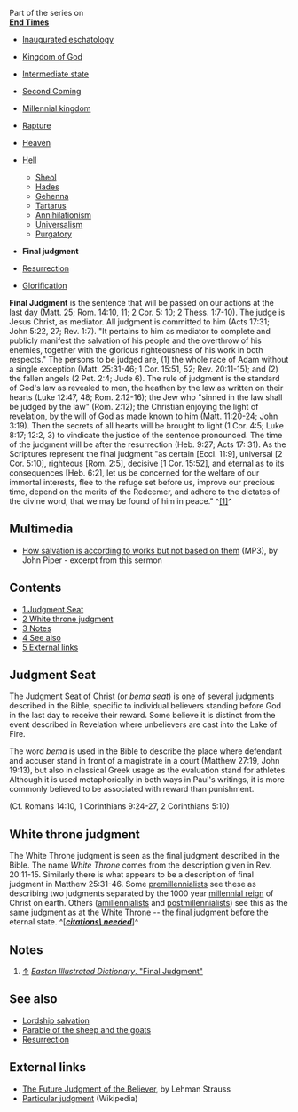 Part of the series on  
**[End Times](End_times "End times")**
-   [Inaugurated eschatology](Inaugurated_eschatology "Inaugurated eschatology")
-   [Kingdom of God](Kingdom_of_God "Kingdom of God")
-   [Intermediate state](Intermediate_state "Intermediate state")
-   [Second Coming](Second_Coming "Second Coming")
-   [Millennial kingdom](Millennial_kingdom "Millennial kingdom")
-   [Rapture](Rapture "Rapture")
-   [Heaven](Heaven "Heaven")
-   [Hell](Hell "Hell")
    -   [Sheol](Sheol "Sheol")
    -   [Hades](Hades "Hades")
    -   [Gehenna](Gehenna "Gehenna")
    -   [Tartarus](Tartarus "Tartarus")
    -   [Annihilationism](Annihilationism "Annihilationism")
    -   [Universalism](Universalism "Universalism")
    -   [Purgatory](Purgatory "Purgatory")

-   **Final judgment**
-   [Resurrection](Resurrection "Resurrection")
-   [Glorification](Glorification "Glorification")

**Final Judgment** is the sentence that will be passed on our
actions at the last day (Matt. 25; Rom. 14:10, 11; 2 Cor. 5: 10; 2
Thess. 1:7-10). The judge is Jesus Christ, as mediator. All
judgment is committed to him (Acts 17:31; John 5:22, 27; Rev. 1:7).
"It pertains to him as mediator to complete and publicly manifest
the salvation of his people and the overthrow of his enemies,
together with the glorious righteousness of his work in both
respects." The persons to be judged are, (1) the whole race of Adam
without a single exception (Matt. 25:31-46; 1 Cor. 15:51, 52; Rev.
20:11-15); and (2) the fallen angels (2 Pet. 2:4; Jude 6).
The rule of judgment is the standard of God's law as revealed to
men, the heathen by the law as written on their hearts (Luke 12:47,
48; Rom. 2:12-16); the Jew who "sinned in the law shall be judged
by the law" (Rom. 2:12); the Christian enjoying the light of
revelation, by the will of God as made known to him (Matt.
11:20-24; John 3:19). Then the secrets of all hearts will be
brought to light (1 Cor. 4:5; Luke 8:17; 12:2, 3) to vindicate the
justice of the sentence pronounced. The time of the judgment will
be after the resurrection (Heb. 9:27; Acts 17: 31). As the
Scriptures represent the final judgment "as certain [Eccl. 11:9],
universal [2 Cor. 5:10], righteous [Rom. 2:5], decisive [1 Cor.
15:52], and eternal as to its consequences [Heb. 6:2], let us be
concerned for the welfare of our immortal interests, flee to the
refuge set before us, improve our precious time, depend on the
merits of the Redeemer, and adhere to the dictates of the divine
word, that we may be found of him in peace." ^[[1]](#note-0)^
## Multimedia

-   [How salvation is according to works but not based on them](http://www.desiringgod.org/download.php?file=http://www.desiringgod.org/media/audio/1993/19930801_excerpt.mp3)
    (MP3), by John Piper - excerpt from
    [this](http://www.desiringgod.org/ResourceLibrary/Sermons/BySeries/74/847_What_Happens_When_You_Die_All_Appear_Before_the_Judgment_Seat_of_Christ/)
    sermon

## Contents

-   [1 Judgment Seat](#Judgment_Seat)
-   [2 White throne judgment](#White_throne_judgment)
-   [3 Notes](#Notes)
-   [4 See also](#See_also)
-   [5 External links](#External_links)




## Judgment Seat

The Judgment Seat of Christ (or *bema seat*) is one of several
judgments described in the Bible, specific to individual believers
standing before God in the last day to receive their reward. Some
believe it is distinct from the event described in Revelation where
unbelievers are cast into the Lake of Fire.

The word *bema* is used in the Bible to describe the place where
defendant and accuser stand in front of a magistrate in a court
(Matthew 27:19, John 19:13), but also in classical Greek usage as
the evaluation stand for athletes. Although it is used
metaphorically in both ways in Paul's writings, it is more commonly
believed to be associated with reward than punishment.

(Cf. Romans 14:10, 1 Corinthians 9:24-27, 2 Corinthians 5:10)

## White throne judgment

The White Throne judgment is seen as the final judgment described
in the Bible. The name *White Throne* comes from the description
given in Rev. 20:11-15. Similarly there is what appears to be a
description of final judgment in Matthew 25:31-46. Some
[premillennialists](Premillennialism "Premillennialism") see these
as describing two judgments separated by the 1000 year
[millennial reign](Millennial_Kingdom "Millennial Kingdom") of
Christ on earth. Others
([amillennialists](Amillennialism "Amillennialism") and
[postmillennialists](Postmillennialism "Postmillennialism")) see
this as the same judgment as at the White Throne -- the final
judgment before the eternal state.
^[***[citations\ needed](http://www.theopedia.com/Theopedia:Writing_guide#Reference_your_work\ "Theopedia:Writing\ guide")***]^

## Notes

1.  [↑](#ref-0)
    [*Easton Illustrated Dictionary*, "Final Judgment"](http://mb-soft.com/believe/text/judgment.htm)

## See also

-   [Lordship salvation](Lordship_salvation "Lordship salvation")
-   [Parable of the sheep and the goats](Parable_of_the_sheep_and_the_goats "Parable of the sheep and the goats")
-   [Resurrection](Resurrection "Resurrection")

## External links

-   [The Future Judgment of the Believer](http://www.bible.org/page.asp?page_id=918),
    by Lehman Strauss
-   [Particular judgment](http://en.wikipedia.org/wiki/Particular_judgment)
    (Wikipedia)



